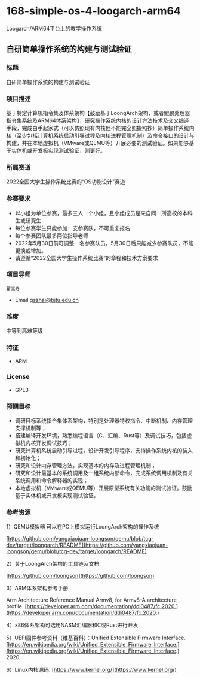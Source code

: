 # 168-simple-os-4-loogarch-arm64

Loogarch/ARM64平台上的教学操作系统

## 自研简单操作系统的构建与测试验证

### 标题

自研简单操作系统的构建与测试验证

### 项目描述

基于特定计算机指令集及体系架构【鼓励基于LoongArch架构、或者鲲鹏处理器指令集系统及ARM64体系架构】，研究操作系统内核的设计方法技术及交叉编译手段，完成白手起家式（可以仿照现有内核但不能完全照搬照抄）简单操作系统内核（至少包括计算机系统启动引导过程及内核进程管理机制）及命令接口的设计与构建，并在本地虚拟机（VMware或QEMU等）开展必要的测试验证。如果能够基于实体机或开发板实现测试验证，则更好。

### 所属赛道

2022全国大学生操作系统比赛的“OS功能设计”赛道

### 参赛要求

* 以小组为单位参赛，最多三人一个小组，且小组成员是来自同一所高校的本科生或研究生
* 每位参赛学生只能参加一支参赛队，不可重复报名
* 每个参赛团队最多两位指导老师
* 2022年5月30日前可调整一名参赛队员，5月30日后只能减少参赛队员，不能更换或增加。
* 请遵循“2022全国大学生操作系统比赛”的章程和技术方案要求

### 项目导师

	翟高寿

* Email  [gszhai@bjtu.edu.cn](mailto:gszhai@bjtu.edu.cn)

### 难度

中等到高难等级

### 特征

* ARM

### License

* GPL3

### 预期目标

* 调研目标系统指令集体系架构，特别是处理器特权指令、中断机制、内存管理支撑机制等；
* 搭建编译开发环境，熟悉编程语言（C、汇编、Rust等）及调试技巧，包括虚拟机内核开发调试技巧；
* 研究计算机系统启动引导过程，设计开发引导程序，支持操作系统内核的装入和初始化；
* 研究和设计内存管理方法，实现基本的内存及进程管理机制；
* 研究和设计最基本的系统调用及一组系统内部命令，完成系统调用机制及有关系统调用和命令解释器的实现；
* 本地虚拟机（VMware或QEMU等）开展原型系统有关功能的测试验证。鼓励基于实体机或开发板实现测试验证。

### 参考资源

1）QEMU模拟器 可以在PC上模拟运行LoongArch架构的操作系统

[https://github.com/yangxiaojuan-loongson/qemu/blob/tcg-dev/target/loongarch/README](https://github.com/yangxiaojuan-loongson/qemu/blob/tcg-dev/target/loongarch/README)

2）关于LoongArch架构的工具链及文档

[https://github.com/loongson](https://github.com/loongson)

3）ARM体系架构参考手册

Arm Architecture Reference Manual Armv8, for Armv8-A architecture profile. [https://developer.arm.com/documentation/ddi0487/fc.2020.](https://developer.arm.com/documentation/ddi0487/fc.2020.)

4）x86体系架构可选用NASM汇编器和C或Rust进行开发

5）UEFI固件参考资料（维基百科）：Unified Extensible Firmware Interface. [https://en.wikipedia.org/wiki/Unified_Extensible_Firmware_Interface.](https://en.wikipedia.org/wiki/Unified_Extensible_Firmware_Interface.) 2020.

6）Linux内核源码. [https://www.kernel.org/](https://www.kernel.org/)

